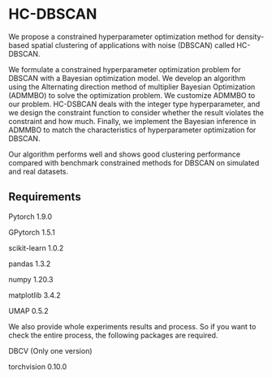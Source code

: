 # HC-DBSCAN
We propose a constrained hyperparameter optimization method for density-based spatial clustering
of applications with noise (DBSCAN) called HC-DBSCAN.

We formulate a constrained hyperparameter optimization problem for DBSCAN with a Bayesian
optimization model. We develop an algorithm using the Alternating direction method of multiplier
Bayesian Optimization (ADMMBO) to solve the optimization problem. We customize ADMMBO to
our problem. HC-DSBCAN deals with the integer type hyperparameter, and we design the constraint
function to consider whether the result violates the constraint and how much. Finally, we implement
the Bayesian inference in ADMMBO to match the characteristics of hyperparameter optimization
for DBSCAN. 

Our algorithm performs well and shows good clustering performance compared with
benchmark constrained methods for DBSCAN on simulated and real datasets.


## Requirements
Pytorch 1.9.0

GPytorch 1.5.1

scikit-learn 1.0.2

pandas 1.3.2

numpy 1.20.3

matplotlib 3.4.2

UMAP 0.5.2

We also provide whole experiments results and process. So if you want to check the entire process, the following packages are required.

DBCV (Only one version)

torchvision 0.10.0
